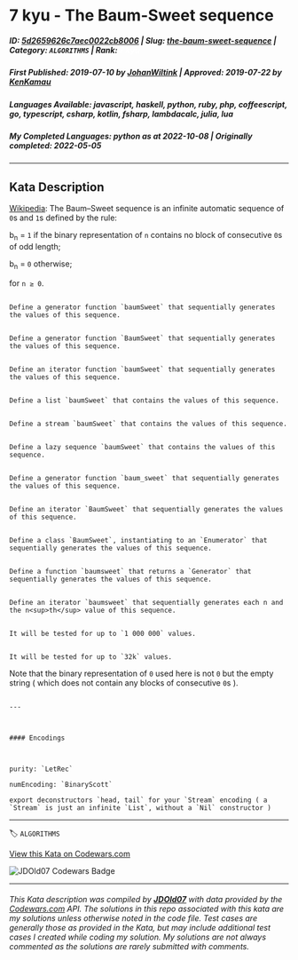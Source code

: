 # 7 kyu - The Baum-Sweet sequence

##### **ID**: [5d2659626c7aec0022cb8006](https://www.codewars.com/kata/5d2659626c7aec0022cb8006) | **Slug**: [the-baum-sweet-sequence](https://www.codewars.com/kata/5d2659626c7aec0022cb8006) | **Category**: `ALGORITHMS` | **Rank**: <span style="color:white">7 kyu</span>

##### **First Published**: 2019-07-10 ***by*** [JohanWiltink](https://www.codewars.com/users/JohanWiltink) | **Approved**: 2019-07-22 ***by*** [KenKamau](https://www.codewars.com/users/KenKamau)

##### **Languages Available**: javascript, haskell, python, ruby, php, coffeescript, go, typescript, csharp, kotlin, fsharp, lambdacalc, julia, lua

##### **My Completed Languages**: python ***as at*** 2022-10-08 | **Originally completed**: 2022-05-05

---

## Kata Description


[Wikipedia](https://en.wikipedia.org/wiki/Baum%E2%80%93Sweet_sequence): The Baum–Sweet sequence is an infinite automatic sequence of `0`s and `1`s defined by the rule:



b<sub>n</sub> = `1` if the binary representation of `n` contains no block of consecutive `0`s of odd length;  

b<sub>n</sub> = `0` otherwise;



for `n ≥ 0`.



~~~if:javascript,php,coffeescript,typescript,

Define a generator function `baumSweet` that sequentially generates the values of this sequence.

~~~

~~~if:go,

Define a generator function `BaumSweet` that sequentially generates the values of this sequence.

~~~

~~~if:kotlin,

Define an iterator function `baumSweet` that sequentially generates the values of this sequence.

~~~

~~~if:haskell,

Define a list `baumSweet` that contains the values of this sequence.

~~~

~~~if:lambdacalc,

Define a stream `baumSweet` that contains the values of this sequence.

~~~

~~~if:fsharp,

Define a lazy sequence `baumSweet` that contains the values of this sequence.

~~~

~~~if:python,

Define a generator function `baum_sweet` that sequentially generates the values of this sequence.

~~~

~~~if:csharp,

Define an iterator `BaumSweet` that sequentially generates the values of this sequence.

~~~

~~~if:ruby,

Define a class `BaumSweet`, instantiating to an `Enumerator` that sequentially generates the values of this sequence.

~~~

~~~if:julia,

Define a function `baumsweet` that returns a `Generator` that sequentially generates the values of this sequence.

~~~

~~~if:lua,

Define an iterator `baumsweet` that sequentially generates each n and the n<sup>th</sup> value of this sequence.

~~~



~~~if-not:lambdacalc,

It will be tested for up to `1 000 000` values.

~~~

~~~if:lambdacalc,

It will be tested for up to `32k` values.

~~~



Note that the binary representation of `0` used here is not `0` but the empty string ( which does not contain any blocks of consecutive `0`s ).



~~~if:lambdacalc

---



#### Encodings



purity: `LetRec`  

numEncoding: `BinaryScott`  

export deconstructors `head, tail` for your `Stream` encoding ( a `Stream` is just an infinite `List`, without a `Nil` constructor )  

~~~



---


🏷 `ALGORITHMS`


[View this Kata on Codewars.com](https://www.codewars.com/kata/5d2659626c7aec0022cb8006)

![](https://www.codewars.com/users/jdold07/badges/large "JDOld07 Codewars Badge")

---

###### *This Kata description was compiled by [**JDOld07**](https://tpstech.dev) with data provided by the [Codewars.com](https://www.codewars.com) API.  The solutions in this repo associated with this kata are my solutions unless otherwise noted in the code file.  Test cases are generally those as provided in the Kata, but may include additional test cases I created while coding my solution.  My solutions are not always commented as the solutions are rarely submitted with comments.*
